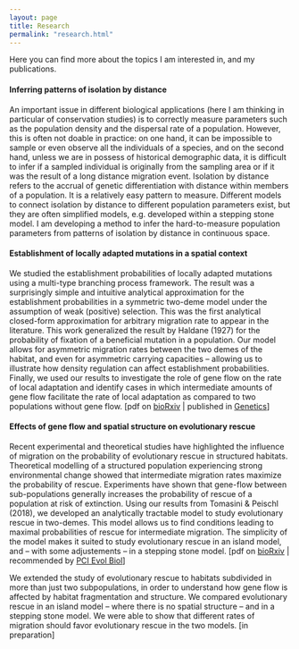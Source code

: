```yaml
---
layout: page
title: Research
permalink: "research.html"
---
```


Here you can find more about the topics I am interested in, and my publications.

#### Inferring patterns of isolation by distance
An important issue in different biological applications (here I am thinking in particular of conservation studies) is to correctly measure parameters such as the population density and the dispersal rate of a population. However, this is often not doable in practice: on one hand, it can be impossible to sample or even observe all the individuals of a species, and on the second hand, unless we are in possess of historical demographic data, it is difficult to infer if a sampled individual is originally from the sampling area or if it was the result of a long distance migration event.
Isolation by distance refers to the accrual of genetic differentiation with distance within members of a population. It is a relatively easy pattern to measure. Different models to connect isolation by distance to different population parameters exist, but they are often simplified models, e.g. developed within a stepping stone model. I am developing a method to infer the hard-to-measure population parameters from patterns of isolation by distance in continuous space.

#### Establishment of locally adapted mutations in a spatial context
We studied the establishment probabilities of locally adapted mutations using a multi-type branching process framework. The result was a surprisingly simple and intuitive analytical approximation for the establishment probabilities in a symmetric two-deme model under the assumption of weak (positive) selection. This was the first analytical closed-form approximation for arbitrary migration rate to appear in the literature.
This work generalized the result by Haldane (1927) for the probability of fixation of a beneficial mutation in a population. Our model allows for asymmetric migration rates between the two demes of the habitat, and even for asymmetric carrying capacities – allowing us to illustrate how density regulation can affect establishment probabilities.  Finally, we used our results to investigate the role of gene flow on the rate of local adaptation and identify cases in which intermediate amounts of gene flow facilitate the rate of local adaptation as compared to two populations without gene flow. [pdf on [bioRxiv](https://www.biorxiv.org/content/biorxiv/early/2018/05/03/248013.full.pdf) | published in [Genetics](http://www.genetics.org/content/209/3/885)]

#### Effects of gene flow and spatial structure on evolutionary rescue
Recent experimental and theoretical studies have highlighted the influence of migration on the probability of evolutionary rescue in structured habitats. Theoretical modelling of a structured population experiencing strong environmental change showed that intermediate migration rates maximize the probability of rescue. Experiments have shown that gene-flow between sub-populations generally increases the probability of rescue of a population at risk of extinction. Using our results from Tomasini & Peischl (2018), we developed an analytically tractable model to study evolutionary rescue in two-demes. This model allows us to find conditions leading to maximal probabilities of rescue for intermediate migration. The simplicity of the model makes it suited to study evolutionary rescue in an island model, and – with some adjustements – in a stepping stone model. [pdf on [bioRxiv](https://www.biorxiv.org/content/10.1101/622142v6.full.pdf) | recommended by [PCI Evol Biol](https://doi.org/10.24072/pci.evolbiol.100098)]

We extended the study of evolutionary rescue to habitats subdivided in more than just two subpopulations, in order to understand how gene flow is affected by habitat fragmentation and structure. We compared evolutionary rescue in an island model – where there is no spatial structure – and in a stepping stone model. We were able to show that different rates of migration should favor evolutionary rescue in the two models. [in preparation]
